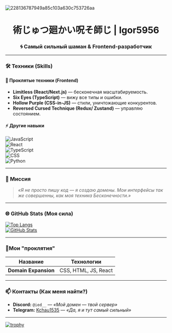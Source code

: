 ![228136787949a85c103a630c753726aa](https://github.com/user-attachments/assets/4d0572b6-46cb-44a9-ab1a-a337680b40cf)



<h1 align="center"> 術じゅつ廻かい呪そ師じ | <strong>Igor5956</strong> </h1>
<h3 align="center"> 🌀 Самый сильный шаман & Frontend-разработчик </h3>

---

### **🛠 Техники (Skills)**  
#### **🌌 Проклятые техники (Frontend)**  
- **Limitless (React/Next.js)** — бесконечная масштабируемость.  
- **Six Eyes (TypeScript)** — вижу все типы и ошибки.  
- **Hollow Purple (CSS-in-JS)** — стили, уничтожающие конкурентов.  
- **Reversed Cursed Technique (Redux/ Zustand)** — управляю состоянием.  

#### **⚡ Другие навыки**  
![JavaScript](https://img.shields.io/badge/JavaScript-F7DF1E?style=flat&logo=javascript&logoColor=000)  
![React](https://img.shields.io/badge/React-61DAFB?style=flat&logo=react&logoColor=000)  
![TypeScript](https://img.shields.io/badge/TypeScript-3178C6?style=flat&logo=typescript&logoColor=white)  
![CSS](https://img.shields.io/badge/CSS3-1572B6?style=flat&logo=css3&logoColor=white)  
![Python](https://img.shields.io/badge/python-123456?style=flat&logo=css3&logoColor=white)

---

### **📜 Миссия**  
> *«Я не просто пишу код — я создаю домены. Мои интерфейсы так же совершенны, как моя техника Бесконечности.»*  

---

### **🌐 GitHub Stats (Моя сила)**  
[![Top Langs](https://github-readme-stats.vercel.app/api/top-langs/?username=Igor5956&layout=compact&theme=radical&hide_border=true&bg_color=000&title_color=9E00FF)](https://github.com/Igor5956)  
[![GitHub Stats](https://github-readme-stats.vercel.app/api?username=Igor5956&show_icons=true&theme=radical&hide_border=true&bg_color=000&title_color=9E00FF)](https://github.com/Igor5956)  

---

### **💼Мои "проклятия"**  
| Название             | Технологии                |
|----------------------|---------------------------|  
| **Domain Expansion**  | CSS, HTML, JS, React     |


---

### **📫 Контакты (Как меня найти?)**  
- **Discord:** `@ied__` — *«Мой домен — твой сервер»*  
- **Telegram:** [Kchau1535](https://t.me.com) — *«Да, я и тут самый сильный»*





---
[![trophy](https://github-profile-trophy.vercel.app/?username=Igor5956)](https://github.com/Igor5956/github-profile-trophy)
